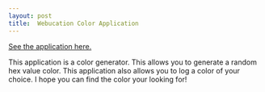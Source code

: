 ```yaml
---
layout: post
title:  Webucation Color Application
---
```

[See the application here.](https://mingli039.github.io/webucation/WebApps/Color/yid.html)

This application is a color generator. This allows you to generate a random hex value color. This application also allows you to log a color of your choice. I hope you can find the color your looking for!
